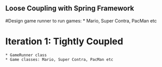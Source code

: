 Loose Coupling with Spring Framework
------------------------------------
#Design game runner to run games:
	* Mario, Super Contra, PacMan etc
# Iteration 1: Tightly Coupled
	* GameRunner class
	* Game classes: Mario, Super Contra, PacMan etc